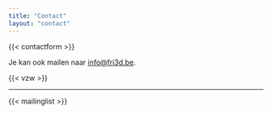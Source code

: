 ```yaml
---
title: "Contact"
layout: "contact"
---
```


<div class="block--centered">
{{< contactform >}}
</div>

<div class="block--centered">
<p>Je kan ook mailen naar <a href="mailto:info@fri3d.be">info@fri3d.be</a>.</p>
</div>

<div class="block--centered">
	{{< vzw >}}
</div>
<hr class="gridrule" />
<div class="block--centered">
{{< mailinglist >}}
</div>